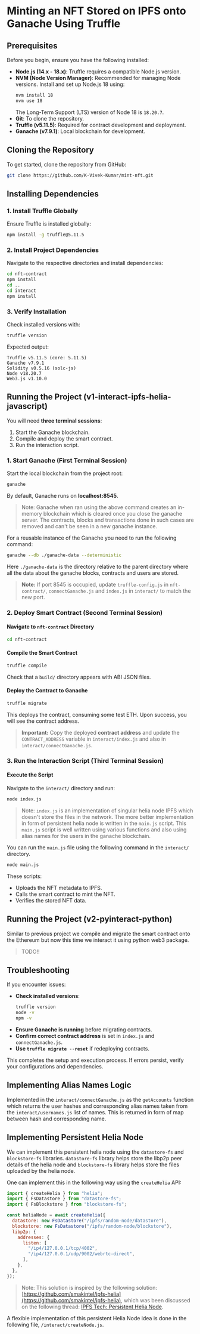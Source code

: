 # Minting an NFT Stored on IPFS onto Ganache Using Truffle

## Prerequisites

Before you begin, ensure you have the following installed:

- **Node.js (14.x - 18.x)**: Truffle requires a compatible Node.js version.
- **NVM (Node Version Manager)**: Recommended for managing Node versions. Install and set up Node.js 18 using:
  ```bash
  nvm install 18
  nvm use 18
  ```
  The Long-Term Support (LTS) version of Node 18 is `18.20.7`.
- **Git**: To clone the repository.
- **Truffle (v5.11.5)**: Required for contract development and deployment.
- **Ganache (v7.9.1)**: Local blockchain for development.

## Cloning the Repository

To get started, clone the repository from GitHub:

```bash
git clone https://github.com/K-Vivek-Kumar/mint-nft.git
```

## Installing Dependencies

### 1. Install Truffle Globally

Ensure Truffle is installed globally:

```bash
npm install -g truffle@5.11.5
```

### 2. Install Project Dependencies

Navigate to the respective directories and install dependencies:

```bash
cd nft-contract
npm install
cd ..
cd interact
npm install
```

### 3. Verify Installation

Check installed versions with:

```bash
truffle version
```

Expected output:

```
Truffle v5.11.5 (core: 5.11.5)
Ganache v7.9.1
Solidity v0.5.16 (solc-js)
Node v18.20.7
Web3.js v1.10.0
```

## Running the Project (v1-interact-ipfs-helia-javascript)

You will need **three terminal sessions**:

1. Start the Ganache blockchain.
2. Compile and deploy the smart contract.
3. Run the interaction script.

### **1. Start Ganache** (First Terminal Session)

Start the local blockchain from the project root:

```bash
ganache
```

By default, Ganache runs on **localhost:8545**.

> Note: Ganache when ran using the above command creates an in-memory blockchain which is cleared once you close the ganache server. The contracts, blocks and transactions done in such cases are removed and can't be seen in a new ganache instance.

For a reusable instance of the Ganache you need to run the following command:

```bash
ganache --db ./ganache-data --deterministic
```

Here `./ganache-data` is the directory relative to the parent directory where all the data about the ganache blocks, contracts and users are stored.

> **Note:** If port 8545 is occupied, update `truffle-config.js` in `nft-contract/`, `connectGanache.js` and `index.js` in `interact/` to match the new port.

### **2. Deploy Smart Contract** (Second Terminal Session)

#### Navigate to `nft-contract` Directory

```bash
cd nft-contract
```

#### Compile the Smart Contract

```bash
truffle compile
```

Check that a `build/` directory appears with ABI JSON files.

#### Deploy the Contract to Ganache

```bash
truffle migrate
```

This deploys the contract, consuming some test ETH. Upon success, you will see the contract address.

> **Important:** Copy the deployed **contract address** and update the `CONTRACT_ADDRESS` variable in `interact/index.js` and also in `interact/connectGanache.js`.

### **3. Run the Interaction Script** (Third Terminal Session)

#### Execute the Script

Navigate to the `interact/` directory and run:

```bash
node index.js
```

> Note: `index.js` is an implementation of singular helia node IPFS which doesn't store the files in the network. The more better implementation in form of persistent helia node is written in the `main.js` script. This `main.js` script is well written using various functions and also using alias names for the users in the ganache blockchain.

You can run the `main.js` file using the following command in the `interact/` directory.

```bash
node main.js
```

These scripts:

- Uploads the NFT metadata to IPFS.
- Calls the smart contract to mint the NFT.
- Verifies the stored NFT data.

## Running the Project (v2-pyinteract-python)

Similar to previous project we compile and migrate the smart contract onto the Ethereum but now this time we interact it using python web3 package.

> TODO!!

## Troubleshooting

If you encounter issues:

- **Check installed versions**:
  ```bash
  truffle version
  node -v
  npm -v
  ```
- **Ensure Ganache is running** before migrating contracts.
- **Confirm correct contract address** is set in `index.js` and `connectGanache.js`.
- **Use `truffle migrate --reset`** if redeploying contracts.

This completes the setup and execution process. If errors persist, verify your configurations and dependencies.

## Implementing Alias Names Logic

Implemented in the `interact/connectGanache.js` as the `getAccounts` function which returns the user hashes and corresponding alias names taken from the `interact/usernames.js` list of names. This is returned in form of map between hash and corresponding name.

## Implementing Persistent Helia Node

We can implement this persistent helia node using the `datastore-fs` and `blockstore-fs` libraries. `datastore-fs` library helps store the libp2p peer details of the helia node and `blockstore-fs` library helps store the files uploaded by the helia node.

One can implement this in the following way using the `createHelia` API:

```javascript
import { createHelia } from "helia";
import { FsDatastore } from "datastore-fs";
import { FsBlockstore } from "blockstore-fs";

const heliaNode = await createHelia({
  datastore: new FsDatastore("/ipfs/random-node/datastore"),
  blockstore: new FsDatastore("/ipfs/random-node/blockstore"),
  libp2p: {
    addresses: {
      listen: [
        "/ip4/127.0.0.1/tcp/4002",
        "/ip4/127.0.0.1/udp/9002/webrtc-direct",
      ],
    },
  },
});
```

> Note: This solution is inspired by the following solution: [https://github.com/smakintel/ipfs-helia](https://github.com/smakintel/ipfs-helia), which was been discussed on the following thread: [IPFS Tech: Persistent Helia Node](https://discuss.ipfs.tech/t/i-used-helia-to-run-local-ipfs-node-using-electron-how-to-persist-nodeid/17766/9).

A flexible implementation of this persistent Helia Node idea is done in the following file, `/interact/createNode.js`.
